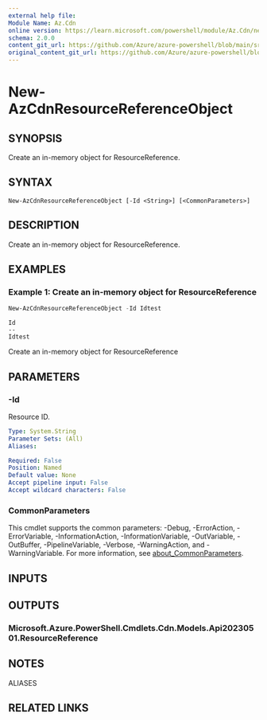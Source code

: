 ```yaml
---
external help file: 
Module Name: Az.Cdn
online version: https://learn.microsoft.com/powershell/module/Az.Cdn/new-AzCdnResourceReferenceObject
schema: 2.0.0
content_git_url: https://github.com/Azure/azure-powershell/blob/main/src/Cdn/Cdn/help/New-AzCdnResourceReferenceObject.md
original_content_git_url: https://github.com/Azure/azure-powershell/blob/main/src/Cdn/Cdn/help/New-AzCdnResourceReferenceObject.md
---
```


# New-AzCdnResourceReferenceObject

## SYNOPSIS
Create an in-memory object for ResourceReference.

## SYNTAX

```
New-AzCdnResourceReferenceObject [-Id <String>] [<CommonParameters>]
```

## DESCRIPTION
Create an in-memory object for ResourceReference.

## EXAMPLES

### Example 1: Create an in-memory object for ResourceReference
```powershell
New-AzCdnResourceReferenceObject -Id Idtest
```

```output
Id
--
Idtest
```

Create an in-memory object for ResourceReference

## PARAMETERS

### -Id
Resource ID.

```yaml
Type: System.String
Parameter Sets: (All)
Aliases:

Required: False
Position: Named
Default value: None
Accept pipeline input: False
Accept wildcard characters: False
```

### CommonParameters
This cmdlet supports the common parameters: -Debug, -ErrorAction, -ErrorVariable, -InformationAction, -InformationVariable, -OutVariable, -OutBuffer, -PipelineVariable, -Verbose, -WarningAction, and -WarningVariable. For more information, see [about_CommonParameters](http://go.microsoft.com/fwlink/?LinkID=113216).

## INPUTS

## OUTPUTS

### Microsoft.Azure.PowerShell.Cmdlets.Cdn.Models.Api20230501.ResourceReference

## NOTES

ALIASES

## RELATED LINKS

